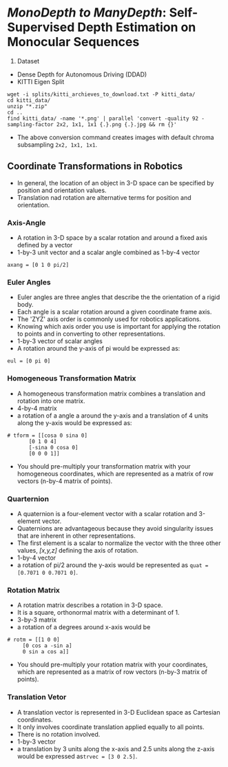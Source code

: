 # *MonoDepth to ManyDepth*: Self-Supervised Depth Estimation on Monocular Sequences
1. Dataset 
- Dense Depth for Autonomous Driving (DDAD)
- KITTI Eigen Split
```
wget -i splits/kitti_archieves_to_download.txt -P kitti_data/
cd kitti_data/
unzip "*.zip"
cd ..
find kitti_data/ -name '*.png' | parallel 'convert -quality 92 -sampling-factor 2x2, 1x1, 1x1 {.}.png {.}.jpg && rm {}'
```
- The above conversion command creates images with default chroma subsampling `2x2, 1x1, 1x1`. 

## Coordinate Transformations in Robotics
* In general, the location of an object in 3-D space can be specified by position and orientation values. 
* Translation nad rotation are alternative terms for position and orientation. 

### Axis-Angle
* A rotation in 3-D space by a scalar rotation and around a fixed axis defined by a vector
* 1-by-3 unit vector and a scalar angle combined as 1-by-4 vector
```
axang = [0 1 0 pi/2]
```

### Euler Angles
* Euler angles are three angles that describe the the orientation of a rigid body. 
* Each angle is a scalar rotation around a given coordinate frame axis. 
* The 'ZYZ' axis order is commonly used for robotics applications. 
* Knowing which axis order you use is important for applying the rotation to points and in converting to other representations.
* 1-by-3 vector of scalar angles
* A rotation around the y-axis of pi would be expressed as:
```
eul = [0 pi 0]
```

### Homogeneous Transformation Matrix
* A homogeneous transformation matrix combines a translation and rotation into one matrix.
* 4-by-4 matrix
* a rotation of a angle a around the y-axis and a translation of 4 units along the y-axis would be expressed as:
```
# tform = [[cosa 0 sina 0]
	   [0 1 0 4]
	   [-sina 0 cosa 0]
	   [0 0 0 1]]
```
* You should pre-multiply your transformation matrix with your homogeneous coordinates, which are represented as a matrix of row vectors (n-by-4 matrix of points). 

### Quarternion
* A quaternion is a four-element vector with a scalar rotation and 3-element vector. 
* Quaternions are advantageous because they avoid singularity issues that are inherent in other representations. 
* The first element is a scalar to normalize the vector with the three other values, *[x,y,z]* defining the axis of rotation. 
* 1-by-4 vector
* a rotation of pi/2 around the y-axis would be represented as `quat = [0.7071 0 0.7071 0]`.

### Rotation Matrix
* A rotation matrix describes a rotation in 3-D space. 
* It is a square, orthonormal matrix with a determinant of 1.
* 3-by-3 matrix 
* a rotation of a degrees around x-axis would be 
```
# rotm = [[1 0 0]
	 [0 cos a -sin a]
	 0 sin a cos a]]
```
* You should pre-multiply your rotation matrix with your coordinates, which are represented as a matrix of row vectors (n-by-3 matrix of points). 

### Translation Vetor
* A translation vector is represented in 3-D Euclidean space as Cartesian coordinates. 
* It only involves coordinate translation applied equally to all points. 
* There is no rotation involved. 
* 1-by-3 vector
* a translation by 3 units along the x-axis and 2.5 units along the z-axis would be expressed as`trvec = [3 0 2.5]`.

